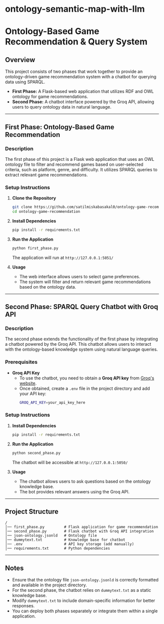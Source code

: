 # ontology-semantic-map-with-llm

# Ontology-Based Game Recommendation & Query System

## Overview
This project consists of two phases that work together to provide an ontology-driven game recommendation system with a chatbot for querying data using SPARQL.

- **First Phase:** A Flask-based web application that utilizes RDF and OWL ontology for game recommendations.
- **Second Phase:** A chatbot interface powered by the Groq API, allowing users to query ontology data in natural language.

---
## First Phase: Ontology-Based Game Recommendation
### Description
The first phase of this project is a Flask web application that uses an OWL ontology file to filter and recommend games based on user-selected criteria, such as platform, genre, and difficulty. It utilizes SPARQL queries to extract relevant game recommendations.

### Setup Instructions
1. **Clone the Repository**
   ```sh
   git clone https://github.com/satilmiskabasakal0/ontology-game-recommendation.git
   cd ontology-game-recommendation
   ```

2. **Install Dependencies**
   ```sh
   pip install -r requirements.txt
   ```

3. **Run the Application**
   ```sh
   python first_phase.py
   ```
   The application will run at `http://127.0.0.1:5051/`

4. **Usage**
   - The web interface allows users to select game preferences.
   - The system will filter and return relevant game recommendations based on the ontology data.

---
## Second Phase: SPARQL Query Chatbot with Groq API
### Description
The second phase extends the functionality of the first phase by integrating a chatbot powered by the Groq API. This chatbot allows users to interact with the ontology-based knowledge system using natural language queries.

### Prerequisites
- **Groq API Key**
  - To use the chatbot, you need to obtain a **Groq API key** from [Groq's website](https://groq.com/).
  - Once obtained, create a `.env` file in the project directory and add your API key:
    ```sh
    GROQ_API_KEY=your_api_key_here
    ```

### Setup Instructions
1. **Install Dependencies**
   ```sh
   pip install -r requirements.txt
   ```

2. **Run the Application**
   ```sh
   python second_phase.py
   ```
   The chatbot will be accessible at `http://127.0.0.1:5050/`

3. **Usage**
   - The chatbot allows users to ask questions based on the ontology knowledge base.
   - The bot provides relevant answers using the Groq API.

---
## Project Structure
```
/
│── first_phase.py         # Flask application for game recommendation
│── second_phase.py        # Flask chatbot with Groq API integration
│── json-ontology.jsonld   # Ontology file
│── dummytext.txt          # Knowledge base for chatbot
│── .env                   # API key storage (add manually)
│── requirements.txt       # Python dependencies
```

---
## Notes
- Ensure that the ontology file `json-ontology.jsonld` is correctly formatted and available in the project directory.
- For the second phase, the chatbot relies on `dummytext.txt` as a static knowledge base.
- Modify `dummytext.txt` to include domain-specific information for better responses.
- You can deploy both phases separately or integrate them within a single application.



